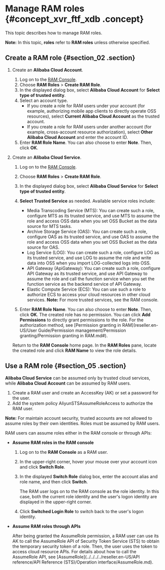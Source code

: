# Manage RAM roles {#concept_xvr_ftf_xdb .concept}

This topic describes how to manage RAM roles.

**Note:** In this topic, **roles** refer to **RAM roles** unless otherwise specified.

## Create a RAM role {#section_02 .section}

1.  Create an **Alibaba Cloud Account**.
    1.  Log on to the [RAM Console](https://partners-intl.console.aliyun.com/#/ram).
    2.  Choose **RAM Roles** \> **Create RAM Role**.
    3.  In the displayed dialog box, select **Alibaba Cloud Account** for **Select type of trusted entity**.
    4.  Select an account type.
        -   If you create a role for RAM users under your account \(for example, authorizing mobile app clients to directly operate OSS resources\), select **Current Alibaba Cloud Account** as the trusted account.
        -   If you create a role for RAM users under another account \(for example, cross-account resource authorization\), select **Other Alibaba Cloud Account** and enter the account ID.
    5.  Enter **RAM Role Name**. You can also choose to enter **Note**. Then, click **OK**.
2.  Create an **Alibaba Cloud Service**.

    1.  Log on to the [RAM Console](https://partners-intl.console.aliyun.com/#/ram).
    2.  Choose **RAM Roles** \> **Create RAM Role**.
    3.  In the displayed dialog box, select **Alibaba Cloud Service** for **Select type of trusted entity**.
    4.  **Select Trusted Service** as needed. Available service roles include:

        -   Media Transcoding Service \(MTS\): You can create such a role, configure MTS as its trusted service, and use MTS to assume the role and access OSS data when you set OSS Bucket as the data source for MTS tasks.
        -   Archive Storage Service \(OAS\): You can create such a role, configure OAS as its trusted service, and use OAS to assume the role and access OSS data when you set OSS Bucket as the data source for OAS.
        -   Log Service \(LOG\): You can create such a role, configure LOG as its trusted service, and use LOG to assume the role and write data into OSS when you import LOG-collected logs into OSS.
        -   API Gateway \(ApiGateway\): You can create such a role, configure API Gateway as its trusted service, and use API Gateway to assume the role and call the function service when you set the function service as the backend service of API Gateway.
        -   Elastic Compute Service \(ECS\): You can use such a role to authorize ECS to access your cloud resources in other cloud services.
        **Note:** For more trusted services, see the RAM console.

    5.  Enter **RAM Role Name**. You can also choose to enter **Note**. Then, click **OK**.
    The created role has no permission. You can click **Add Permissions** to directly grant permissions to the role. For the authorization method, see [Permission granting in RAM](reseller.en-US/User Guide/Permission management/Permission granting/Permission granting in RAM.md#).

    Return to the **RAM Console** home page. In the **RAM Roles** pane, locate the created role and click **RAM Name** to view the role details.


## Use a RAM role {#section_05 .section}

**Alibaba Cloud Service** can be assumed only by trusted cloud services, while **Alibaba Cloud Account** can be assumed by RAM users.

1.  Create a RAM user and create an AccessKey \(AK\) or set a password for the user.
2.  Add the system policy AliyunSTSAssumeRoleAccess to authorize the RAM user.

**Note:** For maintain account security, trusted accounts are not allowed to assume roles by their own identities. Roles must be assumed by RAM users.

RAM users can assume roles either in the RAM console or through APIs:

-   **Assume RAM roles in the RAM console**
    1.  Log on to the **RAM Console** as a RAM user.
    2.  In the upper-right corner, hover your mouse over your account icon and click **Switch Role**.
    3.  In the displayed **Switch Role** dialog box, enter the account alias and role name, and then click **Switch**.

        The RAM user logs on to the RAM console as the role identity. In this case, both the current role identity and the user's logon identity are displayed in the upper-right corner.

    4.  Click **Switched Login Role** to switch back to the user's logon identity.
-   **Assume RAM roles through APIs**

    After being granted the AssumeRole permission, a RAM user can use its AK to call the AssumeRole API of Security Token Service \(STS\) to obtain the temporary security token of a role. Then, the user uses the token to access cloud resource APIs. For details about how to call the AssumeRole API, see [AssumeRole](../../../../reseller.en-US/API reference/API Reference (STS)/Operation interface/AssumeRole.md).


